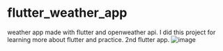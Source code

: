 # flutter_weather_app

weather app made with flutter and openweather api. I did this project for learning more about flutter and practice. 2nd flutter app.
![image](https://github.com/user-attachments/assets/02813b7b-fdd0-498e-8729-e5c01b38c6e6)
